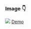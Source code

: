 ### Image 👇
<img src = "./content/images/demo-image" />
<a href ="https://omidfoladvand4.github.io/weatherApp/">Demo</a>
